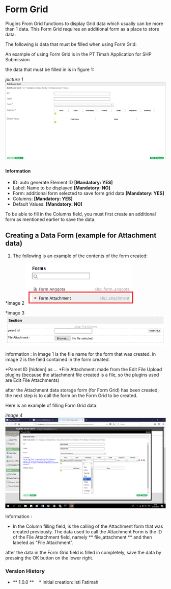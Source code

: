 # Form Grid

Plugins From Grid functions to display Grid data which usually can be more than 1 data.
This Form Grid requires an additional form as a place to store data.

The following is data that must be filled when using Form Grid:

An example of using Form Grid is in the PT Timah Application for SHP Submission

the data that must be filled in is in figure 1:

*picture 1*
<img src="https://raw.githubusercontent.com/kinnara-digital-studio/kecak-workflow/master/docs/assets/formGrid1.png" alt="formGrid" />

#### Information ####
* ID: auto generate Element ID **[Mandatory: YES]**
* Label: Name to be displayed **[Mandatory: NO]**
* Form: additional form selected to save form grid data **[Mandatory: YES]**
* Columns: **[Mandatory: YES]**
* Default Values: **[Mandatory: NO]**

To be able to fill in the Columns field, you must first create an additional form as mentioned earlier to save the data.

## Creating a Data Form (example for Attachment data) ##
1. The following is an example of the contents of the form created:

*image 2
<img src="https://raw.githubusercontent.com/kinnara-digital-studio/kecak-workflow/master/docs/assets/formGrid2.png" alt="formGrid" />

*image 3
<img src="https://raw.githubusercontent.com/kinnara-digital-studio/kecak-workflow/master/docs/assets/formGrid3.png" alt="formGrid" />

information :
in image 1 is the file name for the form that was created.
in image 2 is the field contained in the form created.

*Parent ID [hidden] as ...
*File Attachment: made from the Edit File Upload plugins (because the attachment file created is a file, so the plugins used are Edit File Attachments)

after the Attachment data storage form (for Form Grid) has been created, the next step is to call the form on the Form Grid to be created.

Here is an example of filling Form Grid data:

*image 4*
<img src="https://raw.githubusercontent.com/kinnara-digital-studio/kecak-workflow/master/docs/assets/formGrid4.png" alt="formGrid" />

Information :
* In the Column filling field, is the calling of the Attachment form that was created previously. The data used to call the Attachment Form is the ID of the File Attachment field, namely ** file_attachment ** and then labeled as "File Attachment".

after the data in the Form Grid field is filled in completely, save the data by pressing the OK button on the lower right.

### Version History ###

* ** 1.0.0 **
   * Initial creation: Isti Fatimah
